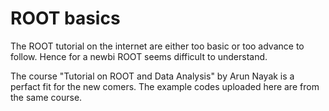 # ROOT basics

The ROOT tutorial on the internet are either too basic or too advance to follow. Hence for a newbi ROOT seems difficult to understand.

The course "Tutorial on ROOT and Data Analysis" by Arun Nayak is a perfact fit for the new comers. The example codes uploaded here are from the same course.
